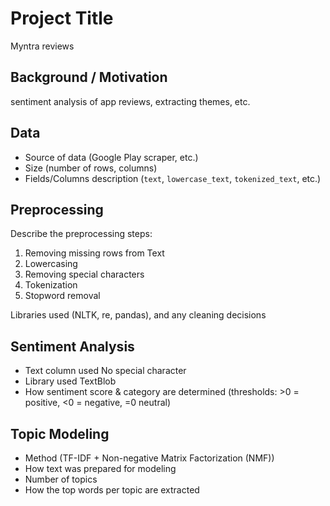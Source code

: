 # Project Title

Myntra reviews

## Background / Motivation
 sentiment analysis of app reviews, extracting themes, etc.

## Data
- Source of data (Google Play scraper, etc.)  
- Size (number of rows, columns)  
- Fields/Columns description (`text`, `lowercase_text`, `tokenized_text`, etc.)  

## Preprocessing
Describe the preprocessing steps:
1. Removing missing rows from Text
2. Lowercasing  
3. Removing special characters  
4. Tokenization  
5. Stopword removal  

Libraries used (NLTK, re, pandas), and any cleaning decisions

## Sentiment Analysis

- Text column used No special character   
- Library used TextBlob  
- How sentiment score & category are determined (thresholds: >0 = positive, <0 = negative, =0 neutral)  

## Topic Modeling

- Method (TF-IDF + Non-negative Matrix Factorization (NMF))  
- How text was prepared for modeling  
- Number of topics  
- How the top words per topic are extracted  



